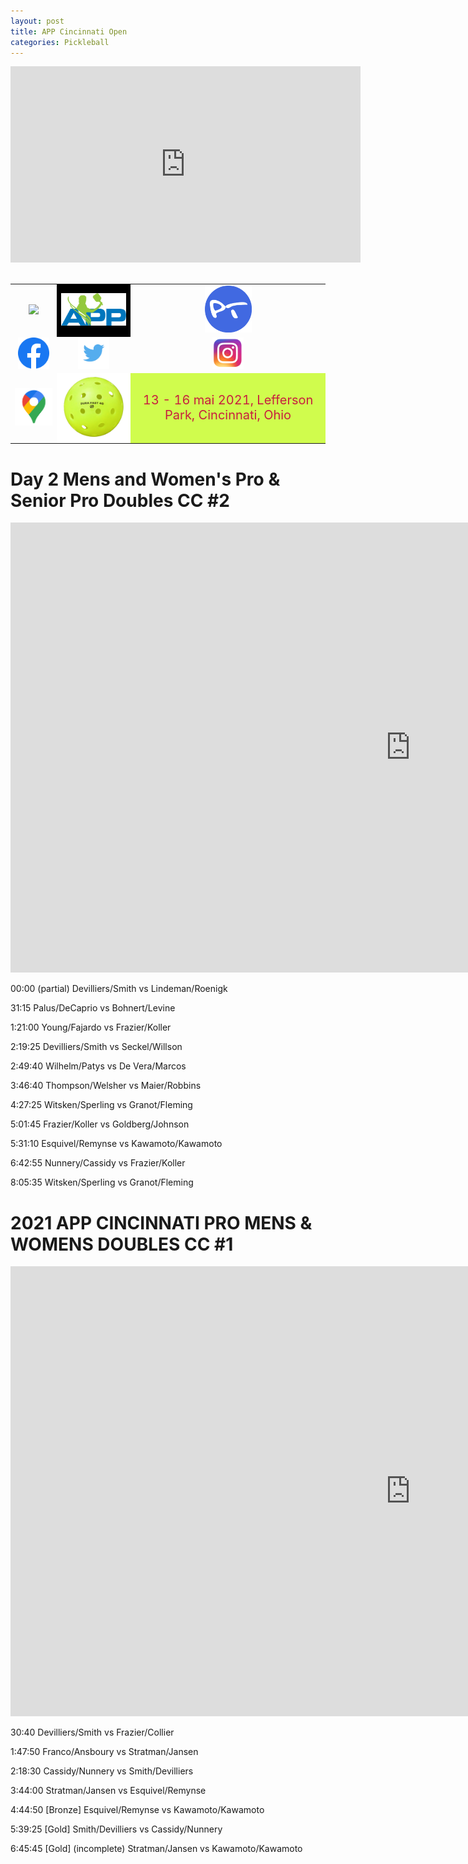 ```yaml
---
layout: post
title: APP Cincinnati Open
categories: Pickleball
---
```

<!-- Code pour les posts facebook -->
<div id="fb-root"></div>
<script async defer crossorigin="anonymous" src="https://connect.facebook.net/fr_CA/sdk.js#xfbml=1&version=v10.0" nonce="nuCryucA"></script>

<div class="videoWrapper">
<iframe src="https://www.facebook.com/plugins/video.php?height=314&href=https%3A%2F%2Fwww.facebook.com%2Ftheapptour%2Fvideos%2F1091902431308708%2F&show_text=false&width=560" width="560" height="314" style="border:none;overflow:hidden" scrolling="no" frameborder="0" allowfullscreen="true" allow="autoplay; clipboard-write; encrypted-media; picture-in-picture; web-share" allowFullScreen="true"></iframe>
</div>

<br>

<table>
    <tr>
        <td>
            <div style="text-align: center">
                <a href="https://apptour.org/" target="_blank" rel="noopener noreferrer"><img src="https://apptour.org/wp-content/uploads/CiPO_Logo_2021_OL_RGB-300x69.png" width="300"/></a>
            </div>
        </td>
        <td style="background-color:#000"> 
            <div style="text-align: center">
                <a href="https://apptour.org/" target="_blank" rel="noopener noreferrer"><img src="/images/app.png" alt="apptour.org" width="175"/></a>
            </div>
        </td>
        <td>
            <div style="text-align: center">  
                <a href="https://www.pickleballtournaments.com/tournamentinfo.pl?tid=4776" target="_blank" rel="noopener noreferrer"><img src="/images/pt.png" alt="pickleballtournaments.com" width="75"/></a>
            </div>
        </td>
    </tr>
    <tr>
        <td>
            <div style="text-align: center">
                <a href="https://www.facebook.com/theapptour" target="_blank" rel="noopener noreferrer"><img src="/images/facebook.png" width="50"/></a>
            </div>
        </td>
        <td>
            <div style="text-align: center">
            <a href="https://twitter.com/kenapptourorg1" target="_blank" rel="noopener noreferrer"><img src="/images/twitter.png" width="50"/></a>
            </div>
        </td>
        <td>
            <div style="text-align: center">
            <a href="https://www.instagram.com/officialapptour/" target="_blank" rel="noopener noreferrer"><img src="/images/instagram.png" width="50"/></a>
            </div>
        </td>
    </tr>
    <tr>
        <td>
            <div style="text-align: center">
            <a href="https://www.google.com/maps/place/Lefferson+Park/@39.4925555,-84.3510156,15z/data=!4m5!3m4!1s0x0:0xed7ebc1b245fe6c9!8m2!3d39.4925555!4d-84.3510156" target="_blank" rel="noopener noreferrer"><img src="/images/google-map.png" width="100"/></a>
            </div>
        </td>
        <td style="background-color:#ffffff">
            <div style="text-align: center">
            <a href="https://www.onixpickleball.com/products/dura-fast-pickleballs" target="_blank" rel="noopener noreferrer"><img src="/images/dura.jpg" width="200"/></a>
            </div>
        </td>
        <td style="background-color:#d0fc4d">
            <div style="text-align: center">
            <p style="font-size:20px; color:#c71f3f;">13 - 16 mai 2021, Lefferson Park, Cincinnati, Ohio</p>
            </div>
        </td>
    </tr>
</table>

# Day 2 Mens and Women's Pro & Senior Pro Doubles CC #2

<div class="videoWrapper">
<iframe width="1280" height="720" src="https://www.youtube.com/embed/GuyE4dhGhkw" title="YouTube video player" frameborder="0" allow="accelerometer; autoplay; clipboard-write; encrypted-media; gyroscope; picture-in-picture" allowfullscreen></iframe>
</div>


00:00 (partial) Devilliers/Smith vs Lindeman/Roenigk

31:15 Palus/DeCaprio vs Bohnert/Levine

1:21:00 Young/Fajardo vs Frazier/Koller

2:19:25 Devilliers/Smith vs Seckel/Willson

2:49:40 Wilhelm/Patys vs De Vera/Marcos

3:46:40 Thompson/Welsher vs Maier/Robbins

4:27:25 Witsken/Sperling vs Granot/Fleming

5:01:45 Frazier/Koller vs Goldberg/Johnson

5:31:10 Esquivel/Remynse vs Kawamoto/Kawamoto

6:42:55 Nunnery/Cassidy vs Frazier/Koller

8:05:35 Witsken/Sperling vs Granot/Fleming

# 2021 APP CINCINNATI PRO MENS & WOMENS DOUBLES CC #1

<div class="videoWrapper">
<iframe width="1280" height="720" src="https://www.youtube.com/embed/fI8cBEWYCi4" title="YouTube video player" frameborder="0" allow="accelerometer; autoplay; clipboard-write; encrypted-media; gyroscope; picture-in-picture" allowfullscreen></iframe>
</div>

30:40 Devilliers/Smith vs Frazier/Collier

1:47:50 Franco/Ansboury vs Stratman/Jansen

2:18:30 Cassidy/Nunnery vs Smith/Devilliers

3:44:00 Stratman/Jansen vs Esquivel/Remynse

4:44:50 [Bronze] Esquivel/Remynse vs Kawamoto/Kawamoto

5:39:25 [Gold] Smith/Devilliers vs Cassidy/Nunnery

6:45:45 [Gold] (incomplete) Stratman/Jansen vs Kawamoto/Kawamoto
